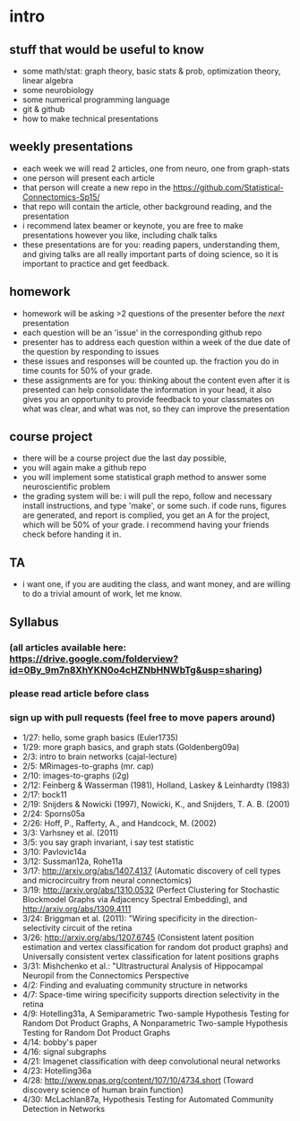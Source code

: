 # intro

## stuff that would be useful to know

  * some math/stat: graph theory, basic stats & prob, optimization theory, linear algebra
  * some neurobiology
  * some numerical programming language
  * git & github
  * how to make technical presentations

## weekly presentations

  * each week we will read 2 articles, one from neuro, one from graph-stats
  * one person will present each article
  * that person will create a new repo in the https://github.com/Statistical-Connectomics-Sp15/
  * that repo will contain the article, other background reading, and the presentation
  * i recommend latex beamer or keynote, you are free to make presentations however you like, including chalk talks
  * these presentations are for you: reading papers, understanding them, and giving talks are all really important parts of doing science, so it is important to practice and get feedback.

## homework

  * homework will be asking >2 questions of the presenter before the *next* presentation
  * each question will be an 'issue' in the corresponding github repo
  * presenter has to address each question within a week of the due date of the question by responding to issues
  * these issues and responses will be counted up.  the fraction you do in time counts for 50% of your grade.
  * these assignments are for you: thinking about the content even after it is presented can help consolidate the information in your head, it also gives you an opportunity to provide feedback to your classmates on what was clear, and what was not, so they can improve the presentation

## course project
  
  * there will be a course project due the last day possible,
  * you will again make a github repo
  * you will implement some statistical graph method to answer some neuroscientific problem
  * the grading system will be: i will pull the repo, follow and necessary install instructions, and type 'make', or some such.  if code runs, figures are generated, and report is complied, you get an A for the project, which will be 50% of your grade. i recommend having your friends check before handing it in. 

## TA

  *  i want one, if you are auditing the class, and want money, and are willing to do a trivial amount of work, let me know.

## Syllabus 
### (all articles available here: https://drive.google.com/folderview?id=0By_9m7n8XhYKN0o4cHZNbHNWbTg&usp=sharing)
### please read article before class
### sign up with pull requests (feel free to move papers around)

  * 1/27: hello, some graph basics (Euler1735)
  * 1/29: more graph basics, and graph stats (Goldenberg09a)
  * 2/3: intro to brain networks (cajal-lecture)
  * 2/5: MRimages-to-graphs (mr. cap)
  * 2/10: images-to-graphs (i2g)
  * 2/12: Feinberg & Wasserman (1981), Holland, Laskey & Leinhardty (1983)
  * 2/17: bock11
  * 2/19: Snijders & Nowicki (1997), Nowicki, K., and Snijders, T. A. B. (2001)
  * 2/24: Sporns05a
  * 2/26: Hoff, P., Rafferty, A., and Handcock, M. (2002)
  * 3/3: Varhsney et al. (2011)
  * 3/5: you say graph invariant, i say test statistic
  * 3/10: Pavlovic14a
  * 3/12: Sussman12a, Rohe11a
  * 3/17: http://arxiv.org/abs/1407.4137 (Automatic discovery of cell types and microcircuitry from neural connectomics)
  * 3/19: http://arxiv.org/abs/1310.0532 (Perfect Clustering for Stochastic Blockmodel Graphs via Adjacency Spectral Embedding), and http://arxiv.org/abs/1309.4111 
  * 3/24: Briggman et al. (2011): "Wiring specificity in the direction-selectivity circuit of the retina
  * 3/26: http://arxiv.org/abs/1207.6745 (Consistent latent position estimation and vertex classification for random dot product graphs) and Universally consistent vertex classification for latent positions graphs
  * 3/31: Mishchenko et al.: "Ultrastructural Analysis of Hippocampal Neuropil from the Connectomics Perspective
  * 4/2:  Finding and evaluating community structure in networks
  * 4/7:  Space-time wiring specificity supports direction selectivity in the retina
  * 4/9: Hotelling31a, A Semiparametric Two-sample Hypothesis Testing for Random Dot Product Graphs, A Nonparametric Two-sample Hypothesis Testing for Random Dot Product Graphs
  * 4/14: bobby's paper
  * 4/16: signal subgraphs
  * 4/21: Imagenet classification with deep convolutional neural networks
  * 4/23: Hotelling36a 
  * 4/28: http://www.pnas.org/content/107/10/4734.short (Toward discovery science of human brain function)
  * 4/30: McLachlan87a, Hypothesis Testing for Automated Community Detection in Networks
  
  
